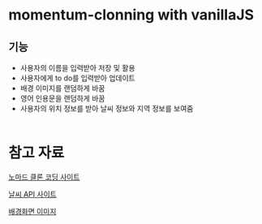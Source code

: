 # momentum-clonning with vanillaJS

## 기능
- 사용자의 이름을 입력받아 저장 및 활용
- 사용자에게 to do를 입력받아 업데이트
- 배경 이미지를 랜덤하게 바꿈
- 영어 인용문을 랜덤하게 바꿈
- 사용자의 위치 정보를 받아 날씨 정보와 지역 정보를 보여줌
<br><br>

# 참고 자료
[노마드 클론 코딩 사이트](https://nomadcoders.co/javascript-for-beginners/lobby)

[날씨 API 사이트](https://openweathermap.org/current)

[배경화면 이미지](https://www.wallpaperbetter.com/ko/search?q=%EA%B3%A0%ED%99%94%EC%A7%88)
